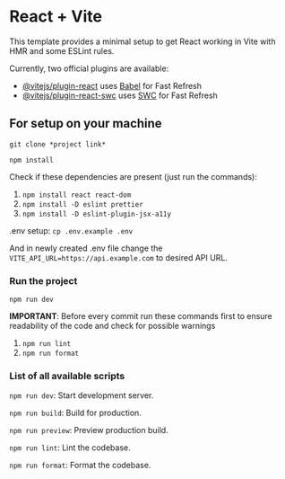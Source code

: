 # React + Vite

This template provides a minimal setup to get React working in Vite with HMR and some ESLint rules.

Currently, two official plugins are available:

- [@vitejs/plugin-react](https://github.com/vitejs/vite-plugin-react/blob/main/packages/plugin-react/README.md) uses [Babel](https://babeljs.io/) for Fast Refresh
- [@vitejs/plugin-react-swc](https://github.com/vitejs/vite-plugin-react-swc) uses [SWC](https://swc.rs/) for Fast Refresh

## For setup on your machine

`git clone *project link*`

`npm install`

Check if these dependencies are present (just run the commands):

1. `npm install react react-dom`
2. `npm install -D eslint prettier`
3. `npm install -D eslint-plugin-jsx-a11y`

.env setup:
`cp .env.example .env`

And in newly created .env file change the `VITE_API_URL=https://api.example.com` to desired API URL.

### Run the project

`npm run dev`

**IMPORTANT**: Before every commit run these commands first to ensure readability of the code and check for possible warnings

1. `npm run lint`
2. `npm run format`

### List of all available scripts

`npm run dev`: Start development server.

`npm run build`: Build for production.

`npm run preview`: Preview production build.

`npm run lint`: Lint the codebase.

`npm run format`: Format the codebase.
